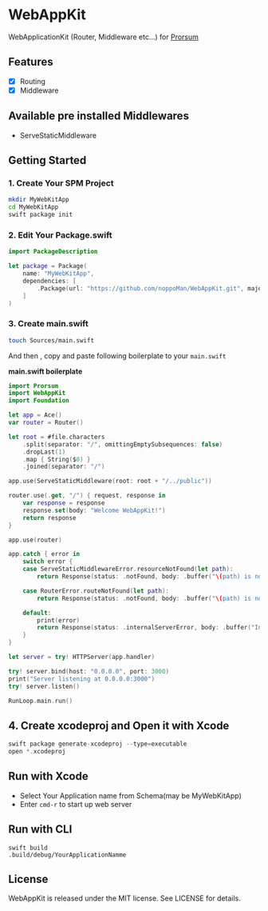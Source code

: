 # WebAppKit
WebApplicationKit (Router, Middleware etc...) for [Prorsum](https://github.com/noppoMan/Prorsum)

## Features
- [x] Routing
- [x] Middleware

## Available pre installed Middlewares
- ServeStaticMiddleware

## Getting Started

### 1. Create Your SPM Project

```sh
mkdir MyWebKitApp
cd MyWebKitApp
swift package init
```

### 2. Edit Your Package.swift

```swift
import PackageDescription

let package = Package(
    name: "MyWebKitApp",
    dependencies: [
        .Package(url: "https://github.com/noppoMan/WebAppKit.git", majorVersion: 0, minor: 1)
    ]
)
```

### 3. Create main.swift

```sh
touch Sources/main.swift
```
And then , copy and paste following boilerplate to your `main.swift`

**main.swift boilerplate**
```swift
import Prorsum
import WebAppKit
import Foundation

let app = Ace()
var router = Router()

let root = #file.characters
    .split(separator: "/", omittingEmptySubsequences: false)
    .dropLast(1)
    .map { String($0) }
    .joined(separator: "/")

app.use(ServeStaticMiddleware(root: root + "/../public"))

router.use(.get, "/") { request, response in
    var response = response
    response.set(body: "Welcome WebAppKit!")
    return response
}

app.use(router)

app.catch { error in
    switch error {
    case ServeStaticMiddlewareError.resourceNotFound(let path):
        return Response(status: .notFound, body: .buffer("\(path) is not found".data))

    case RouterError.routeNotFound(let path):
        return Response(status: .notFound, body: .buffer("\(path) is not found".data))

    default:
        print(error)
        return Response(status: .internalServerError, body: .buffer("Internal Server Error".data))
    }
}

let server = try! HTTPServer(app.handler)

try! server.bind(host: "0.0.0.0", port: 3000)
print("Server listening at 0.0.0.0:3000")
try! server.listen()

RunLoop.main.run()
```

## 4. Create xcodeproj and Open it with Xcode

```swift
swift package generate-xcodeproj --type=executable
open *.xcodeproj
```

## Run with Xcode

- Select Your Application name from Schema(may be MyWebKitApp)
- Enter `cmd-r` to start up web server

## Run with CLI

```
swift build
.build/debug/YourApplicationNamme
```

## License
WebAppKit is released under the MIT license. See LICENSE for details.
